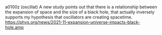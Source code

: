 a0100z
(oscillat)
A new study points out that there is a relationship between the expansion of space and the size of a black hole, that actually inversely supports my hypothesis that oscillators are creating spacetime.
https://phys.org/news/2021-11-expansion-universe-impacts-black-hole.amp

